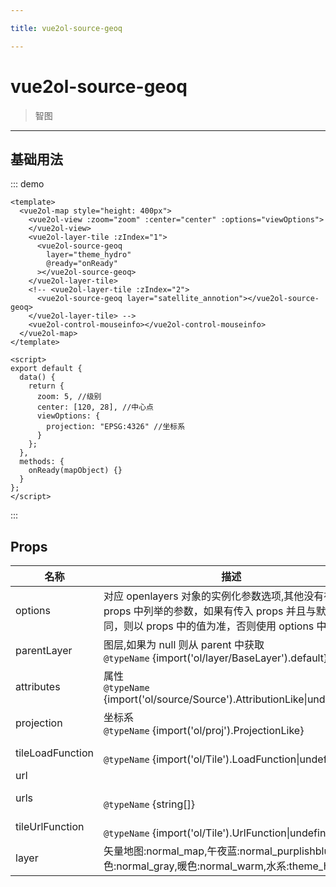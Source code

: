 ```yaml
---

title: vue2ol-source-geoq

---
```


# vue2ol-source-geoq

> 智图

---

## 基础用法

::: demo

```vue
<template>
  <vue2ol-map style="height: 400px">
    <vue2ol-view :zoom="zoom" :center="center" :options="viewOptions">
    </vue2ol-view>
    <vue2ol-layer-tile :zIndex="1">
      <vue2ol-source-geoq
        layer="theme_hydro"
        @ready="onReady"
      ></vue2ol-source-geoq>
    </vue2ol-layer-tile>
    <!-- <vue2ol-layer-tile :zIndex="2">
      <vue2ol-source-geoq layer="satellite_annotion"></vue2ol-source-geoq>
    </vue2ol-layer-tile> -->
    <vue2ol-control-mouseinfo></vue2ol-control-mouseinfo>
  </vue2ol-map>
</template>

<script>
export default {
  data() {
    return {
      zoom: 5, //级别
      center: [120, 28], //中心点
      viewOptions: {
        projection: "EPSG:4326" //坐标系
      }
    };
  },
  methods: {
    onReady(mapObject) {}
  }
};
</script>
```

:::

## Props

| 名称             | 描述                                                                                                                                                  | 类型           | 取值范围                                                                               | 默认值       |
| ---------------- | ----------------------------------------------------------------------------------------------------------------------------------------------------- | -------------- | -------------------------------------------------------------------------------------- | ------------ |
| options          | 对应 openlayers 对象的实例化参数选项,其他没有在 props 中列举的参数，如果有传入 props 并且与默认值不同，则以 props 中的值为准，否则使用 options 中的值 | object         | -                                                                                      |              |
| parentLayer      | 图层,如果为 null 则从 parent 中获取<br/>`@typeName` {import('ol/layer/BaseLayer').default}                                                            | object         | -                                                                                      |              |
| attributes       | 属性<br/>`@typeName` {import('ol/source/Source').AttributionLike\|undefined}                                                                          | object         | -                                                                                      |              |
| projection       | 坐标系<br/>`@typeName` {import('ol/proj').ProjectionLike}                                                                                             | string\|object | -                                                                                      | "EPSG:3857"  |
| tileLoadFunction | <br/>`@typeName` {import('ol/Tile').LoadFunction\|undefined}                                                                                          | func           | -                                                                                      |              |
| url              |                                                                                                                                                       | string         | -                                                                                      |              |
| urls             | <br/>`@typeName` {string[]}                                                                                                                           | array          | -                                                                                      |              |
| tileUrlFunction  | <br/>`@typeName` {import('ol/Tile').UrlFunction\|undefined}                                                                                           | func           | -                                                                                      |              |
| layer            | 矢量地图:normal_map,午夜蓝:normal_purplishblue,灰色:normal_gray,暖色:normal_warm,水系:theme_hydro                                                     | string         | `"normal_map" \| "normal_purplishblue" \| "normal_gray"\|"normal_warm"\|"theme_hydro"` | "normal_map" |
